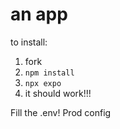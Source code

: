 # an app

to install:
1. fork
2. `npm install`
3. `npx expo`
4. it should work!!!

Fill the .env! Prod config